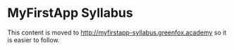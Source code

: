 # MyFirstApp Syllabus

This content is moved to http://myfirstapp-syllabus.greenfox.academy so it is easier to follow.
